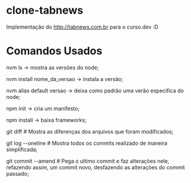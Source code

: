 # clone-tabnews

Implementação do http://tabnews.com.br para o curso.dev :D

# Comandos Usados

nvm ls -> mostra as versões do node;

nvm install nome_da_versao -> instala a versão;

nvm alias default versao -> deixa como padrão uma verão especifica do node;

npm init -> cria um manifesto;

npm install -> baixa frameworks;

git diff # Mostra as diferenças dos arquivos que foram modificados;

git log --oneline # Mostra todos os commits realizado de maneira simplificada;

git commit --amend # Pega o ultimo commit e faz alterações nele, refazendo assim, um commit novo, desfazendo as alterações do commit passado;
